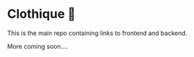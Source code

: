 # Clothique 👗

This is the main repo containing links to frontend and backend.

More coming soon....
